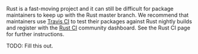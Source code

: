 Rust is a fast-moving project and it can still be difficult for package maintainers to keep up with the Rust master branch. We recommend that maintainers use [Travis CI](https://travis-ci.com/) to test their packages against Rust nightly builds and register with the [Rust CI](http://hiho.io/rust-ci/) community dashboard. See the Rust CI page for further instructions.

TODO: Fill this out.